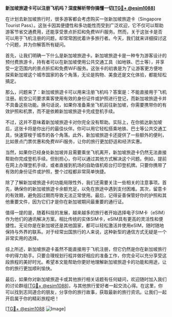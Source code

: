**新加坡旅遊卡可以注册飞机吗？深度解析带你搞懂一切[[TG💪+ @esim1088](https://t.me/s/esim1088)]**

在计划去新加坡旅行时，很多游客都会考虑购买一张新加坡旅遊卡（Singapore Tourist Pass）。这张卡因其便捷性和多功能性而受到广泛欢迎，它不仅可以帮助游客节省交通费用，还能享受景点折扣和免费WiFi服务。然而，关于这张卡是否可以用于飞机注册的问题，却常常困扰着许多旅行者。今天，我们就来详细探讨这个问题，并为你解答所有疑问。

首先，让我们明确一下什么是新加坡旅遊卡。新加坡旅遊卡是一种专为游客设计的预付费旅游卡，持有者可以在新加坡使用公共交通工具（如地铁、巴士等），并享受一定范围内的景点折扣和免费WiFi服务。这张卡的初衷是为了让游客更方便地探索新加坡这个城市国家的各个角落，无论是购物、美食还是文化体验，都能轻松搞定。

那么，问题来了：新加坡旅遊卡可以用来注册飞机吗？答案是：不能直接用于飞机注册。航空公司要求乘客使用有效的身份证件或护照进行登记，而新加坡旅遊卡并不具备这些功能。换句话说，如果你准备乘坐飞机前往新加坡，你需要携带你的有效护照和机票，而不是依赖新加坡旅遊卡完成登机手续。

不过，这并不意味着新加坡旅遊卡对你完全没有帮助。实际上，在你抵达新加坡后，这张卡将是你出行的最佳伙伴。你可以用它轻松搭乘地铁、巴士等公共交通工具，快速穿梭于城市的各个角落。此外，新加坡旅遊卡还提供了一些额外的便利，比如景点门票优惠和免费WiFi服务，让你的旅行更加舒适和经济实惠。

当然，如果你已经身处新加坡并且需要乘坐飞机离开，新加坡旅遊卡仍然无法直接帮助你完成登机手续。但别担心，你可以通过其他方式解决这个问题。例如，提前在网上办理登机手续，或者直接到机场的自助值机柜台打印登机牌。只要你携带了有效的身份证件或护照，整个过程都非常简单快捷。

除了了解新加坡旅遊卡的功能局限性外，我们还需要关注一些相关的注意事项。首先，确保你的新加坡旅遊卡余额充足，以免在旅途中遇到支付困难。其次，留意卡的有效期，避免因过期而导致无法正常使用。最后，记得妥善保管好你的护照和其他重要文件，因为它们才是你在新加坡期间最重要的通行证。

值得一提的是，随着科技的发展，越来越多的旅行者开始选择电子SIM卡（eSIM）作为他们的通讯解决方案。相比传统的实体SIM卡，eSIM具有更高的灵活性和便捷性。无论你是在新加坡还是其他国家，都可以轻松激活并使用eSIM，随时随地保持与外界的联系。对于经常出国旅行的人来说，这种新型的通信方式无疑是一个非常实用的选择。

综上所述，新加坡旅遊卡虽然不能直接用于飞机注册，但它仍然是你在新加坡旅行中的得力助手。只要合理规划行程并做好相应的准备工作，你完全可以充分享受这段旅程的美好时光。希望本文能帮助你更好地理解新加坡旅遊卡的功能和用途，让你的旅行更加顺利愉快。

最后，如果你对新加坡旅遊卡或其他旅行相关话题有任何疑问，欢迎随时加入我们的讨论群组[[TG💪+ @esim1088](https://t.me/s/esim1088)]，与其他旅行爱好者一起交流心得。在这里，你可以找到志同道合的朋友，分享你的旅行故事，获取最新的旅行资讯。让我们一起开启属于你的精彩旅程吧！

[[TG💪+ @esim1088](https://t.me/s/esim1088) ![Image](https://i.postimg.cc/4NQfJmqS/Snipaste-2025-05-13-00-14-12.png)]